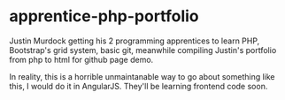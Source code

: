 # apprentice-php-portfolio
Justin Murdock getting his 2 programming apprentices to learn PHP, Bootstrap's grid system, basic git, meanwhile compiling Justin's portfolio from php to html for github page demo.

In reality, this is a horrible unmaintanable way to go about something like this, I would do it in AngularJS. They'll be learning frontend code soon.

